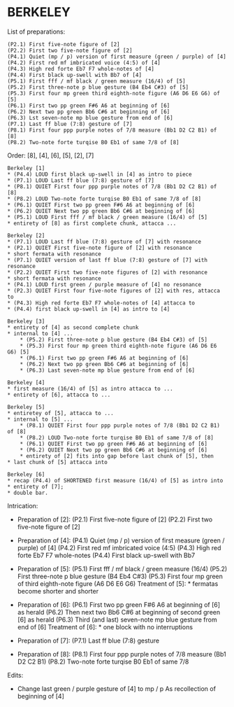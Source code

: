 BERKELEY
========

List of preparations:

    (P2.1) First five-note figure of [2]
    (P2.2) First two five-note figure of [2]
    (P4.1) Quiet (mp / p) version of first measure (green / purple) of [4]
    (P4.2) First red mf imbricated voice (4:5) of [4]
    (P4.3) High red forte Eb7 F7 whole-notes of [4]
    (P4.4) First black up-swell with Bb7 of [4]
    (P5.1) First fff / mf black / green measure (16/4) of [5]
    (P5.2) First three-note p blue gesture (B4 Eb4 C#3) of [5]
    (P5.3) First four mp green third eighth-note figure (A6 D6 E6 G6) of [5]
    (P6.1) First two pp green F#6 A6 at beginning of [6]
    (P6.2) Next two pp green Bb6 C#6 at beginning of [6]
    (P6.3) Lst seven-note mp blue gesture from end of [6]
    (P7.1) Last ff blue (7:8) gesture of [7]
    (P8.1) First four ppp purple notes of 7/8 measure (Bb1 D2 C2 B1) of [8]
    (P8.2) Two-note forte turqise B0 Eb1 of same 7/8 of [8]

Order: [8], [4], [6], [5], [2], [7]

    Berkeley [1]
    * (P4.4) LOUD first black up-swell in [4] as intro to piece
    * (P7.1) LOUD Last ff blue (7:8) gesture of [7]
    * (P8.1) QUIET First four ppp purple notes of 7/8 (Bb1 D2 C2 B1) of [8]
    * (P8.2) LOUD Two-note forte turqise B0 Eb1 of same 7/8 of [8]
    * (P6.1) QUIET First two pp green F#6 A6 at beginning of [6]
    * (P6.2) QUIET Next two pp green Bb6 C#6 at beginning of [6]
    * (P5.1) LOUD First fff / mf black / green measure (16/4) of [5]
    * entirety of [8] as first complete chunk, attacca ...

    Berkeley [2]
    * (P7.1) LOUD Last ff blue (7:8) gesture of [7] with resonance
    * (P2.1) QUIET First five-note figure of [2] with resonance
    * short fermata with resonance
    * (P7.1) QUIET version of last ff blue (7:8) gesture of [7] with resonance
    * (P2.2) QUIET First two five-note figures of [2] with resonance
    * short fermata with resonance
    * (P4.1) LOUD first green / purple measure of [4] no resonance
    * (P2.3) QUIET First four five-note figures of [2] with res, attacca to
    * (P4.3) High red forte Eb7 F7 whole-notes of [4] attacca to
    * (P4.4) first black up-swell in [4] as intro to [4]

    Berkeley [3]
    * entirety of [4] as second complete chunk
    * internal to [4] ...
        * (P5.2) First three-note p blue gesture (B4 Eb4 C#3) of [5]
        * (P5.3) First four mp green third eighth-note figure (A6 D6 E6 G6) [5]
        * (P6.1) First two pp green F#6 A6 at beginning of [6]
        * (P6.2) Next two pp green Bb6 C#6 at beginning of [6]
        * (P6.3) Last seven-note mp blue gesture from end of [6]

    Berkeley [4]
    * first measure (16/4) of [5] as intro attacca to ...
    * entirety of [6], attacca to ...

    Berkeley [5]
    * entiretey of [5], attacca to ...
    * internal to [5] ...
        * (P8.1) QUIET First four ppp purple notes of 7/8 (Bb1 D2 C2 B1) of [8]
        * (P8.2) LOUD Two-note forte turqise B0 Eb1 of same 7/8 of [8]
        * (P6.1) QUIET First two pp green F#6 A6 at beginning of [6]
        * (P6.2) QUIET Next two pp green Bb6 C#6 at beginning of [6]
        * entirety of [2] fits into gap before last chunk of [5], then
    * last chunk of [5] attacca into

    Berkeley [6]
    * recap (P4.4) of SHORTENED first measure (16/4) of [5] as intro into
    * entirety of [7];
    * double bar.

Intrication:

*   Preparation of [2]:
        (P2.1) First five-note figure of [2]
        (P2.2) First two five-note figure of [2]

*   Preparation of [4]:
        (P4.1) Quiet (mp / p) version of first measure (green / purple) of [4]
        (P4.2) First red mf imbricated voice (4:5)
        (P4.3) High red forte Eb7 F7 whole-notes
        (P4.4) First black up-swell with Bb7

*   Preparation of [5]:
        (P5.1) First fff / mf black / green measure (16/4)
        (P5.2) First three-note p blue gesture (B4 Eb4 C#3)
        (P5.3) First four mp green of third eighth-note figure (A6 D6 E6 G6)
    Treatment of [5]:
        * fermatas become shorter and shorter

*   Preparation of [6]:
        (P6.1) First two pp green F#6 A6 at beginning of [6] as herald
        (P6.2) Then next two Bb6 C#6 at beginning of second green [6] as herald
        (P6.3) Third (and last) seven-note mp blue gesture from end of [6]
    Treatment of [6]:
        * one block with no interruptions

*   Preparation of [7]:
        (P7.1) Last ff blue (7:8) gesture

*   Preparation of [8]:
        (P8.1) First four ppp purple notes of 7/8 measure (Bb1 D2 C2 B1)
        (P8.2) Two-note forte turqise B0 Eb1 of same 7/8

Edits:

*   Change last green / purple gesture of [4] to mp / p
    As recollection of beginning of [4]
